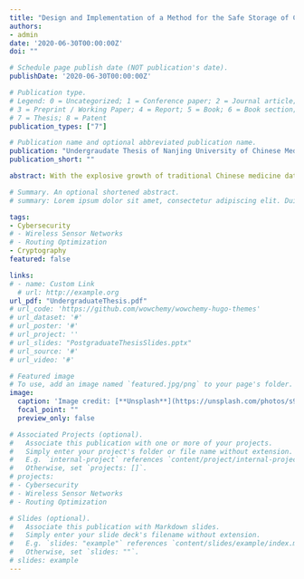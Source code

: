 ```yaml
---
title: "Design and Implementation of a Method for the Safe Storage of Chinese Medicine Data based on Homomorphic Encryption"
authors:
- admin
date: '2020-06-30T00:00:00Z'
doi: ""

# Schedule page publish date (NOT publication's date).
publishDate: '2020-06-30T00:00:00Z'

# Publication type.
# Legend: 0 = Uncategorized; 1 = Conference paper; 2 = Journal article;
# 3 = Preprint / Working Paper; 4 = Report; 5 = Book; 6 = Book section;
# 7 = Thesis; 8 = Patent
publication_types: ["7"]

# Publication name and optional abbreviated publication name.
publication: "Undergraudate Thesis of Nanjing University of Chinese Medicine"
publication_short: ""

abstract: With the explosive growth of traditional Chinese medicine data and the widespread use of cloud computing, medical institutions have gradually moved the storage and analysis of medical data from the local to the cloud. Because medical data has extremely high economic and medical value, and contains a large amount of patients’ privacy information, most medical institutions must encrypt data before storing it in the cloud. However, we cannot directly operate the encrypted data by using the traditional encryption method, and the data must be decrypted to obtain the plain text before analysis and operation, which cannot guarantee the security and privacy of the data. This paper proposes a method for storing Chinese medicine data based on homomorphic encryption, including encryption, decryption and retrieval algorithms, using plaintext slots to merge after packet encryption, merge after packet decryption and perform ciphertext search on packets, based on the Client / Server mode, you can directly operate the ciphertext, while ensuring the effectiveness of users’ operations, and the security of user data. Experimental results show that the scheme has good security and good practicability in the storage and operation of Chinese medicine data.

# Summary. An optional shortened abstract.
# summary: Lorem ipsum dolor sit amet, consectetur adipiscing elit. Duis posuere tellus ac convallis placerat. Proin tincidunt magna sed ex sollicitudin condimentum.

tags:
- Cybersecurity
# - Wireless Sensor Networks
# - Routing Optimization
- Cryptography
featured: false

links:
# - name: Custom Link
  # url: http://example.org
url_pdf: "UndergraduateThesis.pdf"
# url_code: 'https://github.com/wowchemy/wowchemy-hugo-themes'
# url_dataset: '#'
# url_poster: '#'
# url_project: ''
# url_slides: "PostgraduateThesisSlides.pptx"
# url_source: '#'
# url_video: '#'

# Featured image
# To use, add an image named `featured.jpg/png` to your page's folder. 
image:
  caption: 'Image credit: [**Unsplash**](https://unsplash.com/photos/s9CC2SKySJM)'
  focal_point: ""
  preview_only: false

# Associated Projects (optional).
#   Associate this publication with one or more of your projects.
#   Simply enter your project's folder or file name without extension.
#   E.g. `internal-project` references `content/project/internal-project/index.md`.
#   Otherwise, set `projects: []`.
# projects:
# - Cybersecurity
# - Wireless Sensor Networks
# - Routing Optimization

# Slides (optional).
#   Associate this publication with Markdown slides.
#   Simply enter your slide deck's filename without extension.
#   E.g. `slides: "example"` references `content/slides/example/index.md`.
#   Otherwise, set `slides: ""`.
# slides: example
---
```


<!-- {{% callout note %}}
Create your slides in Markdown - click the *Slides* button to check out the example.
{{% /callout %}}

Supplementary notes can be added here, including [code, math, and images](https://wowchemy.com/docs/writing-markdown-latex/). -->
